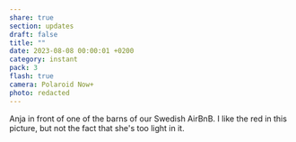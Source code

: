 ```yaml
---
share: true
section: updates
draft: false
title: ""
date: 2023-08-08 00:00:01 +0200
category: instant
pack: 3
flash: true
camera: Polaroid Now+
photo: redacted
---
```



Anja in front of one of the barns of our Swedish AirBnB. I like the red in this picture, but not the fact that she's too light in it.